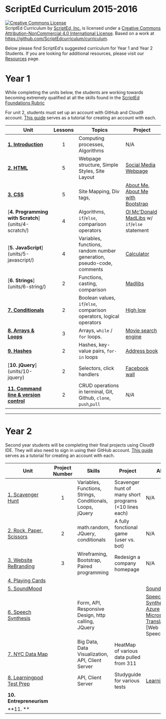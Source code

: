 # ScriptEd Curriculum 2015-2016

<a rel="license" href="http://creativecommons.org/licenses/by-nc/4.0/"><img alt="Creative Commons License" style="border-width:0" src="https://i.creativecommons.org/l/by-nc/4.0/88x31.png" /></a><br /><span xmlns:dct="http://purl.org/dc/terms/" property="dct:title">ScriptEd Curriculum</span> by <a xmlns:cc="http://creativecommons.org/ns#" href="https://github.com/ScriptEdcurriculum/curriculum" property="cc:attributionName" rel="cc:attributionURL">ScriptEd, Inc.</a> is licensed under a <a rel="license" href="http://creativecommons.org/licenses/by-nc/4.0/">Creative Commons Attribution-NonCommercial 4.0 International License</a>.  Based on a work at <a xmlns:dct="http://purl.org/dc/terms/" href="https://github.com/ScriptEdcurriculum/curriculum" rel="dct:source">https://github.com/ScriptEdcurriculum/curriculum</a>.

Below please find ScriptEd's suggested curriculum for Year 1 and Year 2 Students. If you are looking for additional resources, please visit our [Resources](https://github.com/ScriptEdcurriculum/curriculum/tree/master/resources) page.

Year 1
===================
While completing the units below, the students are working towards becoming extremely qualified at all the skills found in the [ScriptEd Foundations Rubric](https://docs.google.com/a/scripted.org/spreadsheets/d/1i21YAD2TBEn7nYeii5VH_7smUjCV13cvX2qgbhEkeZk/edit#gid=1132597865)

For unit 2, students must set up an account with GitHub and Cloud9 account. [This guide](resources/c9) serves as a tutorial for creating an account with each. 

| Unit  | Lessons | Topics | Project 	| 
|-------|:-------:|------	|--------------|
| [**1. Introduction**](units/1-introduction/)| 1 | Computing processes, Algorithms |   N/A |
| [**2. HTML**](units/2-HTML/)| 5 | Webpage structure, Simple Styles, Site Layout |[Social Media Webpage](units/2-HTML/lessons/5-project/README.md)   |
| [**3. CSS**](units/3-CSS/)| 5 | Site Mapping, Div tags,  | [About Me](units/3-CSS/lessons/2-pagesStyles),   [About Me with Bootstrap](units/3-CSS/lessons/project-part-b)  | 
| [**4. Programming with Scratch**] (units/4-scratch/) | 4 | Algorithms, `if`/`else`, comparison operators  | [Ol Mc'Donald MadLibs](units/4-scratch/lessons/4-project) w/ `if`/`else` statement | 
| [**5. JavaScript**] (units/5-javascript/) | 4 | Variables, functions, random number generation, pseudo-code, comments | [Calculator](units/5-javascript/lessons/4-project/) | 
| [**6. Strings**] (units/6-string/) | 2  | Functions, casting, comparison | [Madlibs](units/6-string/lessons/2-project) | 
| [**7. Conditionals**](units/7-conditional/) | 2  | Boolean values, `if`/`else`, comparison operators, logical operators | [High low](units/7-conditional/lessons/2-project) | 
| [**8. Arrays & Loops**](units/8-array-loop/) | 3  | Arrays, `while` / `for` loops. | [Movie search engine](units/8-array-loop/lessons/3-project) | 
| [**9. Hashes**](units/9-hash) | 2  | Hashes, key-value pairs, `for-in` loops  | [Address book](units/9-hash/lessons/2-project) | 
| [**10. jQuery**] (units/10-jquery)| 2 | Selectors, click handlers | [Facebook wall](units/10-jquery/lessons/2-project) |
| [**11. Command line & version control**](units/11-commandline-versioncontrol) | 2  | CRUD operations in terminal, Git, Github, `clone`, `push`,`pull` | *N/A* |
  
 
---

Year 2
=========================
Second year students will be completing their final projects using Cloud9 IDE. They will also need to sign in using their GitHub account. [This guide](resources/c9) serves as a tutorial for creating an account with each. 

| Unit  | Project Number | Skills | Project | API | 
|-------|:-------:|------|--------------|---------|
| [1. Scavenger Hunt](unitsYear2/1-JShunt)| 1 | Variables, Functions, Strings, Conditionals, Loops, jQuery | Scavenger hunt of many short programs (<10 lines each) | N/A |
| [2. Rock, Paper, Scissors](unitsYear2/2-RPS)| 2 | math.random, JQuery, conditionals | A fully fonctional game (user vs. bot) | N/A
| [3. Website ReBranding](unitsYear2/3-reDesign)| 3 | Wireframing, Bootstrap, Paired programming | Redesign a company homepage | N/A
| [4. Playing Cards](unitsYear2/4-playingCards)|  |  |  | 
| [5. SoundMood](unitsYear2/5-soundMood) |  |  |  | [SoundCloud](developers.soundcloud.com/docs/api/guide) | 
| [6. Speech Synthesis](unitsYear2/6-speechSynthesis) |   | Form, API, Responsive Design, http calling, JQuery |  | [Speech Synthesis](http://updates.html5rocks.com/2014/01/Web-apps-that-talk---Introduction-to-the-Speech-Synthesis-API)  [Azure Microsoft Translator](http://msdn.microsoft.com/en-us/library/dd576287.aspx)  [Web Speech]
| [7. NYC Data Map](unitsYear2/7-dataMap) |   | Big Data, Data Visualization, API, Client Server  | HeatMap of various data pulled from 311 | 
| [8. Learningpod Test Prep](unitsYear2/8-learningPod)|   | API, Client Server | Studyguide for various tests |[Learningpod](http://www.learningpod.com/developer) | 
| **10. Entrepreneurism** |  |  |  |
| **11. ** |   | | 

